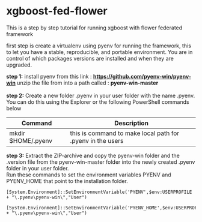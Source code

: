# xgboost-fed-flower

</h2>This is a step by step tutorial for running xgboost with flower federated framework </h2>

first step is create a virtualenv using pyenv for running the framework, this to let you have a stable, reproducible, and portable environment. You are in control of which packages versions are installed and when they are upgraded.

**step 1:** install pyenv from this link : **https://github.com/pyenv-win/pyenv-win**
unzip the file from into a path called : **pyenv-win-master** </br>
</br>
**step 2:** Create a new folder .pyenv in your user folder with the name .pyenv. You can do this using the Explorer or the following PowerShell commands below

| Command | Description |
| --- | --- |
|mkdir $HOME/.pyenv|this is command to make local path for .pyenv in the users|

**step 3:** Extract the ZIP-archive and copy the pyenv-win folder and the .version file from the pyenv-win-master folder into the newly created .pyenv folder in your user folder.
\
Run these commands to set the environment variables PYENV and PYENV_HOME that point to the installation folder.
```console
[System.Environment]::SetEnvironmentVariable('PYENV',$env:USERPROFILE + "\.pyenv\pyenv-win\","User")
```
```console
[System.Environment]::SetEnvironmentVariable('PYENV_HOME',$env:USERPROFILE + "\.pyenv\pyenv-win\","User")
```
